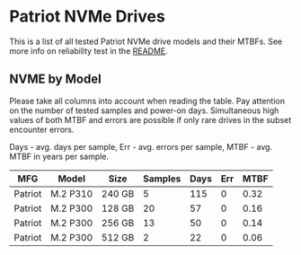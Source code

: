 Patriot NVMe Drives
===================

This is a list of all tested Patriot NVMe drive models and their MTBFs. See more
info on reliability test in the [README](https://github.com/bsdhw/SMART).

NVME by Model
------------

Please take all columns into account when reading the table. Pay attention on the
number of tested samples and power-on days. Simultaneous high values of both MTBF
and errors are possible if only rare drives in the subset encounter errors.

Days - avg. days per sample,
Err  - avg. errors per sample,
MTBF - avg. MTBF in years per sample.

| MFG       | Model              | Size   | Samples | Days  | Err   | MTBF |
|-----------|--------------------|--------|---------|-------|-------|------|
| Patriot   | M.2 P310           | 240 GB | 5       | 115   | 0     | 0.32   |
| Patriot   | M.2 P300           | 128 GB | 20      | 57    | 0     | 0.16   |
| Patriot   | M.2 P300           | 256 GB | 13      | 50    | 0     | 0.14   |
| Patriot   | M.2 P300           | 512 GB | 2       | 22    | 0     | 0.06   |
